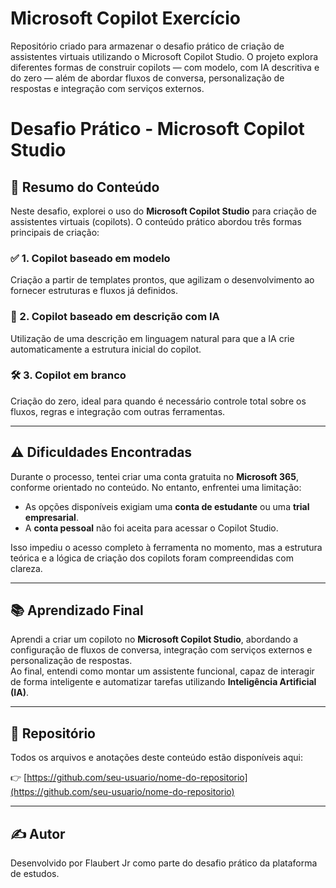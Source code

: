 # Microsoft Copilot Exercício
Repositório criado para armazenar o desafio prático de criação de assistentes virtuais utilizando o Microsoft Copilot Studio. O projeto explora diferentes formas de construir copilots — com modelo, com IA descritiva e do zero — além de abordar fluxos de conversa, personalização de respostas e integração com serviços externos.

# Desafio Prático - Microsoft Copilot Studio

## 📌 Resumo do Conteúdo

Neste desafio, explorei o uso do **Microsoft Copilot Studio** para criação de assistentes virtuais (copilots). O conteúdo prático abordou três formas principais de criação:

### ✅ 1. Copilot baseado em modelo
Criação a partir de templates prontos, que agilizam o desenvolvimento ao fornecer estruturas e fluxos já definidos.

### 🧠 2. Copilot baseado em descrição com IA
Utilização de uma descrição em linguagem natural para que a IA crie automaticamente a estrutura inicial do copilot.

### 🛠️ 3. Copilot em branco
Criação do zero, ideal para quando é necessário controle total sobre os fluxos, regras e integração com outras ferramentas.

---

## ⚠️ Dificuldades Encontradas

Durante o processo, tentei criar uma conta gratuita no **Microsoft 365**, conforme orientado no conteúdo. No entanto, enfrentei uma limitação:  
- As opções disponíveis exigiam uma **conta de estudante** ou uma **trial empresarial**.  
- A **conta pessoal** não foi aceita para acessar o Copilot Studio.

Isso impediu o acesso completo à ferramenta no momento, mas a estrutura teórica e a lógica de criação dos copilots foram compreendidas com clareza.

---

## 📚 Aprendizado Final

Aprendi a criar um copiloto no **Microsoft Copilot Studio**, abordando a configuração de fluxos de conversa, integração com serviços externos e personalização de respostas.  
Ao final, entendi como montar um assistente funcional, capaz de interagir de forma inteligente e automatizar tarefas utilizando **Inteligência Artificial (IA)**.

---

## 📂 Repositório

Todos os arquivos e anotações deste conteúdo estão disponíveis aqui:

👉 [https://github.com/seu-usuario/nome-do-repositorio](https://github.com/seu-usuario/nome-do-repositorio)

---

## ✍️ Autor

Desenvolvido por Flaubert Jr como parte do desafio prático da plataforma de estudos.

